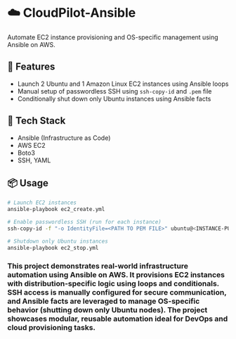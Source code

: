 # ☁️ CloudPilot-Ansible

Automate EC2 instance provisioning and OS-specific management using Ansible on AWS.

## 🚀 Features

- Launch 2 Ubuntu and 1 Amazon Linux EC2 instances using Ansible loops
- Manual setup of passwordless SSH using `ssh-copy-id` and `.pem` file
- Conditionally shut down only Ubuntu instances using Ansible facts

## 🔧 Tech Stack

- Ansible (Infrastructure as Code)
- AWS EC2
- Boto3
- SSH, YAML

## 📦 Usage

```bash
# Launch EC2 instances
ansible-playbook ec2_create.yml

# Enable passwordless SSH (run for each instance)
ssh-copy-id -f "-o IdentityFile=<PATH TO PEM FILE>" ubuntu@<INSTANCE-PUBLIC-IP>

# Shutdown only Ubuntu instances
ansible-playbook ec2_stop.yml
```
### This project demonstrates real-world infrastructure automation using Ansible on AWS. It provisions EC2 instances with distribution-specific logic using loops and conditionals. SSH access is manually configured for secure communication, and Ansible facts are leveraged to manage OS-specific behavior (shutting down only Ubuntu nodes). The project showcases modular, reusable automation ideal for DevOps and cloud provisioning tasks.
